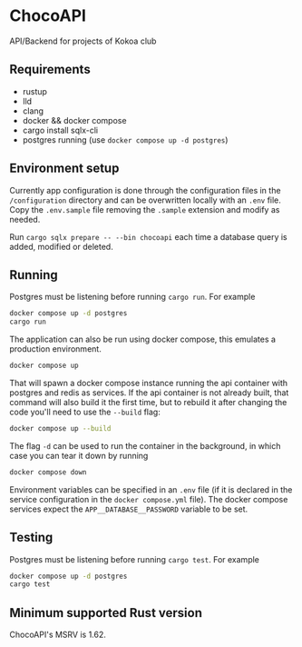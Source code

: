 # ChocoAPI

API/Backend for projects of Kokoa club

## Requirements

- rustup
- lld
- clang
- docker && docker compose
- cargo install sqlx-cli
- postgres running (use `docker compose up -d postgres`)

## Environment setup

Currently app configuration is done through the configuration files in the
`/configuration` directory and can be overwritten locally with an `.env` file.
Copy the `.env.sample` file removing the `.sample` extension and modify as needed.

Run `cargo sqlx prepare -- --bin chocoapi` each time a database query is added,
modified or deleted.

## Running

Postgres must be listening before running `cargo run`. For example

```sh
docker compose up -d postgres
cargo run
```

The application can also be run using docker compose, this emulates
a production environment.

```sh
docker compose up
```

That will spawn a docker compose instance running the api container with
postgres and redis as services. If the api container is not already built, that
command will also build it the first time, but to rebuild it after changing the
code you'll need to use the `--build` flag:

```sh
docker compose up --build
```

The flag `-d` can be used to run the container in the background, in which case
you can tear it down by running

```sh
docker compose down
```

Environment variables can be specified in an `.env` file (if it is declared in
the service configuration in the `docker compose.yml` file).
The docker compose services expect the `APP__DATABASE__PASSWORD` variable to be set.

## Testing

Postgres must be listening before running `cargo test`. For example

```sh
docker compose up -d postgres
cargo test
```

## Minimum supported Rust version

ChocoAPI's MSRV is 1.62.
